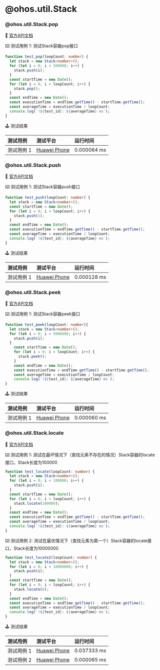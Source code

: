 # @ohos.util.Stack
### @ohos.util.Stack.pop

:book: [官方API文档](https://developer.harmonyos.com/cn/docs/documentation/doc-references-V3/js-apis-stack-0000001478181701-V3#ZH-CN_TOPIC_0000001574128397__pop)

:keyboard: 测试用例 1: 测试Stack容器pop接口 

```typescript
function test_pop(loopCount: number) {
  let stack = new Stack<number>();
  for (let i = 0; i < 500000; i++) {
    stack.push(i);
  }
  const startTime = new Date();
  for (let i = 0; i < loopCount; i++) {
    stack.pop();
  }
  const endTime = new Date();
  const executionTime = endTime.getTime() - startTime.getTime();
  const averageTime = executionTime / loopCount;
  console.log(`!${test_id}: ${averageTime} ms`);
}
```
:joystick: 测试结果

| 测试用例   | 测试平台           | 运行时间        |
|:-------|:---------------|:------------|
| 测试用例 1 | [Huawei Phone] | 0.000064 ms |

### @ohos.util.Stack.push

:book: [官方API文档](https://developer.harmonyos.com/cn/docs/documentation/doc-references-V3/js-apis-stack-0000001478181701-V3#ZH-CN_TOPIC_0000001574128397__push)

:keyboard: 测试用例 1: 测试Stack容器push接口 

```typescript
function test_push(loopCount: number) {
  let stack = new Stack<number>();
  const startTime = new Date();
  for (let i = 0; i < loopCount; i++) {
    stack.push(1);
  }
  const endTime = new Date();
  const executionTime = endTime.getTime() - startTime.getTime();
  const averageTime = executionTime / loopCount;
  console.log(`!${test_id}: ${averageTime} ms`);
}
```
:joystick: 测试结果

| 测试用例   | 测试平台           | 运行时间        |
|:-------|:---------------|:------------|
| 测试用例 1 | [Huawei Phone] | 0.000128 ms |

### @ohos.util.Stack.peek

:book: [官方API文档](https://developer.harmonyos.com/cn/docs/documentation/doc-references-V3/js-apis-stack-0000001478181701-V3#ZH-CN_TOPIC_0000001574128397__peek)

:keyboard: 测试用例 1: 测试Stack容器peek接口 

```typescript
function test_peek(loopCount: number){
  let stack = new Stack<number>();
  for (let i = 0; i < 5000000; i++) {
    stack.push(i);
  }
    const startTime = new Date();
    for (let i = 0; i < loopCount; i++) {
      stack.peek();
    }
    const endTime = new Date();
    const executionTime = endTime.getTime() - startTime.getTime();
    const averageTime = executionTime / loopCount;
    console.log(`!${test_id}: ${averageTime} ms`);
}
```
:joystick: 测试结果

| 测试用例   | 测试平台           | 运行时间        |
|:-------|:---------------|:------------|
| 测试用例 1 | [Huawei Phone] | 0.000060 ms |

### @ohos.util.Stack.locate

:book: [官方API文档](https://developer.harmonyos.com/cn/docs/documentation/doc-references-V3/js-apis-stack-0000001478181701-V3#ZH-CN_TOPIC_0000001574128397__locate)

:keyboard: 测试用例 1: 测试在最坏情况下（查找元素不存在的情况）Stack容器的locate接口，Stack长度为100000 

```typescript
function test_locate(loopCount: number) {
  let stack = new Stack<number>();
  for (let i = 0; i < 100000; i++) {
    stack.push(i);
  }
  const startTime = new Date();
  for (let i = 0; i < loopCount; i++) {
    stack.locate(100000);
  }
  const endTime = new Date();
  const executionTime = endTime.getTime() - startTime.getTime();
  const averageTime = executionTime / loopCount;
  console.log(`!${test_id}: ${averageTime} ms`);
}
```
:keyboard: 测试用例 2: 测试在最优情况下（查找元素为第一个）Stack容器的locate接口，Stack长度为10000000 

```typescript
function test_locate2(loopCount: number) {
  let stack = new Stack<number>();
  for (let i = 0; i < 10000000; i++) {
    stack.push(i);
  }
  const startTime = new Date();
  for (let i = 0; i < loopCount; i++) {
    stack.locate(0);
  }
  const endTime = new Date();
  const executionTime = endTime.getTime() - startTime.getTime();
  const averageTime = executionTime / loopCount;
  console.log(`!${test_id}: ${averageTime} ms`);
}
```
:joystick: 测试结果

| 测试用例   | 测试平台           | 运行时间        |
|:-------|:---------------|:------------|
| 测试用例 1 | [Huawei Phone] | 0.037333 ms |
| 测试用例 2 | [Huawei Phone] | 0.000065 ms |

[Huawei Phone]: ../../device/#huawei-phone
[Huawei Watch]: ../../device/#huawei-watch
[node]: ../../device/#typescript